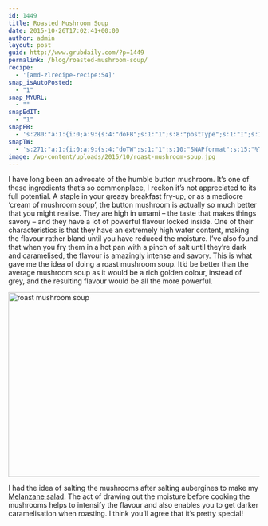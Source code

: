 ```yaml
---
id: 1449
title: Roasted Mushroom Soup
date: 2015-10-26T17:02:41+00:00
author: admin
layout: post
guid: http://www.grubdaily.com/?p=1449
permalink: /blog/roasted-mushroom-soup/
recipe:
  - '[amd-zlrecipe-recipe:54]'
snap_isAutoPosted:
  - "1"
snap_MYURL:
  - ""
snapEdIT:
  - "1"
snapFB:
  - 's:280:"a:1:{i:0;a:9:{s:4:"doFB";s:1:"1";s:8:"postType";s:1:"I";s:10:"AttachPost";s:1:"2";s:10:"SNAPformat";s:51:"New post (%TITLE%) has been published on %SITENAME%";s:9:"isAutoImg";s:1:"A";s:8:"imgToUse";s:0:"";s:9:"isAutoURL";s:1:"A";s:8:"urlToUse";s:0:"";s:11:"isPrePosted";s:1:"1";}}";'
snapTW:
  - 's:271:"a:1:{i:0;a:9:{s:4:"doTW";s:1:"1";s:10:"SNAPformat";s:15:"%TITLE% - %URL%";s:8:"attchImg";s:1:"1";s:9:"isAutoImg";s:1:"A";s:8:"imgToUse";s:0:"";s:11:"isPrePosted";s:1:"1";s:8:"isPosted";s:1:"1";s:4:"pgID";s:18:"658690305605152768";s:5:"pDate";s:19:"2015-10-26 17:02:58";}}";'
image: /wp-content/uploads/2015/10/roast-mushroom-soup.jpg
---
```

I have long been an advocate of the humble button mushroom. It&#8217;s one of these ingredients that&#8217;s so commonplace, I reckon it&#8217;s not appreciated to its full potential. A staple in your greasy breakfast fry-up, or as a mediocre &#8216;cream of mushroom soup&#8217;, the button mushroom is actually so much better that you might realise. They are high in umami &#8211; the taste that makes things savory &#8211; and they have a lot of powerful flavour locked inside. One of their characteristics is that they have an extremely high water content, making the flavour rather bland until you have reduced the moisture. I&#8217;ve also found that when you fry them in a hot pan with a pinch of salt until they&#8217;re dark and caramelised, the flavour is amazingly intense and savory. This is what gave me the idea of doing a roast mushroom soup. It&#8217;d be better than the average mushroom soup as it would be a rich golden colour, instead of grey, and the resulting flavour would be all the more powerful. 

[<img class="aligncenter size-full wp-image-1450" alt="roast mushroom soup" src="http://www.grubdaily.com/wp-content/uploads/2015/10/roast-mushroom-soup.jpg" width="555" height="370" srcset="http://www.grubdaily.com/wp-content/uploads/2015/10/roast-mushroom-soup.jpg 3732w, http://www.grubdaily.com/wp-content/uploads/2015/10/roast-mushroom-soup-300x200.jpg 300w, http://www.grubdaily.com/wp-content/uploads/2015/10/roast-mushroom-soup-1024x682.jpg 1024w, http://www.grubdaily.com/wp-content/uploads/2015/10/roast-mushroom-soup-140x94.jpg 140w" sizes="(max-width: 555px) 100vw, 555px" />](http://www.grubdaily.com/wp-content/uploads/2015/10/roast-mushroom-soup.jpg)

I had the idea of salting the mushrooms after salting aubergines to make my <a href="http://www.grubdaily.com/blog/aubergine-tomato-parmesan/" title="Melanzane salad" target="_blank">Melanzane salad</a>. The act of drawing out the moisture before cooking the mushrooms helps to intensify the flavour and also enables you to get darker caramelisation when roasting. I think you&#8217;ll agree that it&#8217;s pretty special!